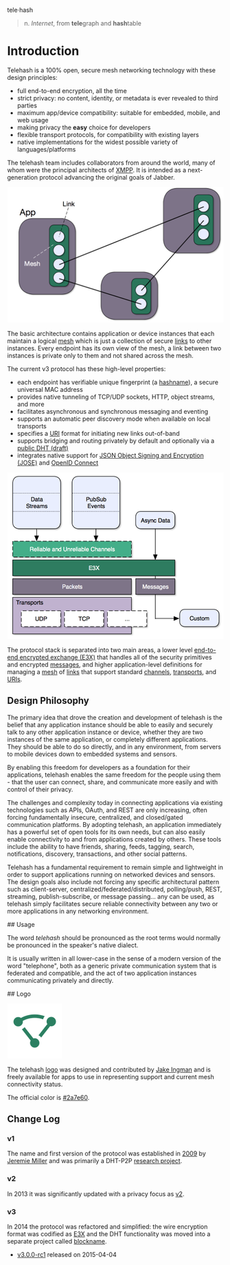 tele·hash
> n. *Internet*, from **tele**graph and **hash**table

# Introduction

Telehash is a 100% open, secure mesh networking technology with these design principles:

* full end-to-end encryption, all the time
* strict privacy: no content, identity, or metadata is ever revealed to third parties
* maximum app/device compatibility: suitable for embedded, mobile, and web usage
* making privacy the **easy** choice for developers
* flexible transport protocols, for compatibility with existing layers
* native implementations for the widest possible variety of languages/platforms

The telehash team includes collaborators from around the world, many of whom were the principal architects of [XMPP](http://en.wikipedia.org/wiki/XMPP). It is intended as a next-generation protocol advancing the original goals of Jabber.

![Basic Network](v3/BasicNetwork.png)

The basic architecture contains application or device instances that each maintain a logical [mesh](mesh.md) which is just a collection of secure [links](link.md) to other instances.  Every endpoint has its own view of the mesh, a link between two instances is private only to them and not shared across the mesh.

The current v3 protocol has these high-level properties:

* each endpoint has verifiable unique fingerprint (a [hashname](hashname.md)), a secure universal MAC address
* provides native tunneling of TCP/UDP sockets, HTTP, object streams, and more
* facilitates asynchronous and synchronous messaging and eventing
* supports an automatic peer discovery mode when available on local transports
* specifies a [URI](uri.md) format for initiating new links out-of-band
* supports bridging and routing privately by default and optionally via a [public DHT (draft)](https://github.com/telehash/blockname)
* integrates native support for [JSON Object Signing and Encryption (JOSE)](https://datatracker.ietf.org/wg/jose/charter/) and [OpenID Connect](http://openid.net/connect/)

![Telehash Stack](v3/THStack.png)

The protocol stack is separated into two main areas, a lower level [end-to-end encrypted exchange (E3X)](e3x/intro.md) that handles all of the security primitives and encrypted [messages](e3x/messages.md), and higher application-level definitions for managing a [mesh](mesh.md) of [links](link.md) that support standard [channels](channels/), [transports](transports/), and [URIs](uri.md).

## Design Philosophy

The primary idea that drove the creation and development of telehash
is the belief that any application instance should be able to easily and
securely talk to any other application instance or device, whether they are two
instances of the same application, or completely different
applications. They should be able to do so directly, and in any
environment, from servers to mobile devices down to embedded systems
and sensors.

By enabling this freedom for developers as a foundation for their
applications, telehash enables the same freedom for the people using
them - that the user can connect, share, and communicate more easily
and with control of their privacy.

The challenges and complexity today in connecting applications via
existing technologies such as APIs, OAuth, and REST are only increasing,
often forcing fundamentally insecure, centralized, and closed/gated
communication platforms.  By adopting telehash, an
application immediately has a powerful set of open tools for 
its own needs, but can also easily enable connectivity to and from
applications created by others. These tools include the ability
to have friends, sharing, feeds, tagging, search, notifications,
discovery, transactions, and other social patterns.

Telehash has a fundamental requirement to remain simple and
lightweight in order to support applications running on networked
devices and sensors. The design goals also include not forcing any
specific architectural pattern such as client-server,
centralized/federated/distributed, polling/push, REST, streaming,
publish-subscribe, or message passing... any can be used, as telehash
simply facilitates secure reliable connectivity between any two or more
applications in any networking environment.

<a name="usage" />
## Usage

The word _telehash_ should be pronounced as the root terms would normally be pronounced in the speaker's native dialect.

It is usually written in all lower-case in the sense of a modern version of the word "telephone", both as a generic private communication system that is federated and compatible, and the act of two application instances communicating privately and directly.

<a name="logo" />
## Logo

![logo-128](logo/mesh-logo-128.png)

The telehash [logo](https://github.com/telehash/telehash.org/tree/master/v3/logo) was designed and contributed by [Jake Ingman](https://github.com/jingman) and is freely available for apps to use in representing support and current mesh connectivity status.

The official color is [#2a7e60](http://www.color-hex.com/color/2a7e60).

## Change Log

### v1

The name and first version of the protocol was established in [2009](https://github.com/quartzjer/Telehash) by [Jeremie Miller](http://en.wikipedia.org/wiki/Jeremie_Miller) and was primarily a DHT-P2P [research project](http://quartzjer.tumblr.com/post/71784515314/telehash-history).

### v2

In 2013 it was significantly updated with a privacy focus as [v2](https://github.com/telehash/telehash.org/tree/master/v2).

### v3

In 2014 the protocol was refactored and simplified: the wire encryption format was codified as [E3X](e3x/intro.md) and the DHT functionality was moved into a separate project called [blockname](https://github.com/telehash/blockname).

* [v3.0.0-rc1](spec/v3.0.0-rc1.pdf) released on 2015-04-04
